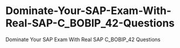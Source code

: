 # Dominate-Your-SAP-Exam-With-Real-SAP-C_BOBIP_42-Questions
Dominate Your SAP Exam With Real SAP C_BOBIP_42 Questions
